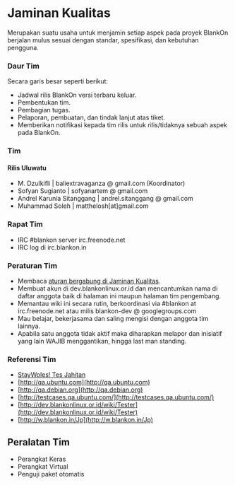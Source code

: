 # Jaminan Kualitas

Merupakan suatu usaha untuk menjamin setiap aspek pada proyek BlankOn berjalan mulus sesuai dengan standar, spesifikasi, dan kebutuhan pengguna.

### Daur Tim

Secara garis besar seperti berikut:
- Jadwal rilis BlankOn versi terbaru keluar.
- Pembentukan tim.
- Pembagian tugas.
- Pelaporan, pembuatan, dan tindak lanjut atas tiket.
- Memberikan notifikasi kepada tim rilis untuk rilis/tidaknya sebuah aspek pada BlankOn. 

### Tim

#### Rilis Uluwatu
- M. Dzulkifli | baliextravaganza @ gmail.com (Koordinator)
- Sofyan Sugianto | sofyanartem @ gmail.com
- Andrel Karunia Sitanggang | andrel.sitanggang @ gmail.com
- Muhammad Soleh | matthelosh[at]gmail.com 

### Rapat Tim
- IRC #blankon server irc.freenode.net
- IRC log di irc.blankon.in 

### Peraturan Tim
- Membaca [aturan bergabung di Jaminan Kualitas](/TimPengembang/JaminanKualitas/Bergabung.md).
- Membuat akun di dev.blankonlinux.or.id dan mencantumkan nama di daftar anggota baik di halaman ini maupun halaman tim pengembang.
- Memantau wiki ini secara rutin, berkoordinasi via #blankon at irc.freenode.net atau milis blankon-dev @ googlegroups.com
- Mau belajar, bekerjasama dan saling mengisi dengan anggota tim lainnya.
- Apabila satu anggota tidak aktif maka diharapkan melapor dan inisiatif yang lain WAJIB menggantikan, hingga last man standing. 

### Referensi Tim
- [StayWoles! Tes Jahitan](http://goo.gl/zVSFSZ)
- [http://qa.ubuntu.com](http://qa.ubuntu.com)
- [http://qa.debian.org](http://qa.debian.org)
- [http://testcases.qa.ubuntu.com/](http://testcases.qa.ubuntu.com/)
- [http://dev.blankonlinux.or.id/wiki/Tester](http://dev.blankonlinux.or.id/wiki/Tester)
- [http://w.blankon.in/Jp](http://w.blankon.in/Jp) 

## Peralatan Tim
- Perangkat Keras
- Perangkat Virtual
- Penguji paket otomatis 

